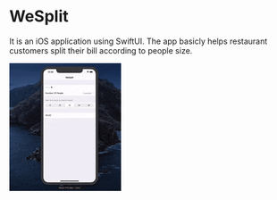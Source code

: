 # WeSplit

It is an iOS application using SwiftUI. The app basicly helps restaurant customers split their bill according to people size. 

![WeSplit App Demo](/demo.gif)
